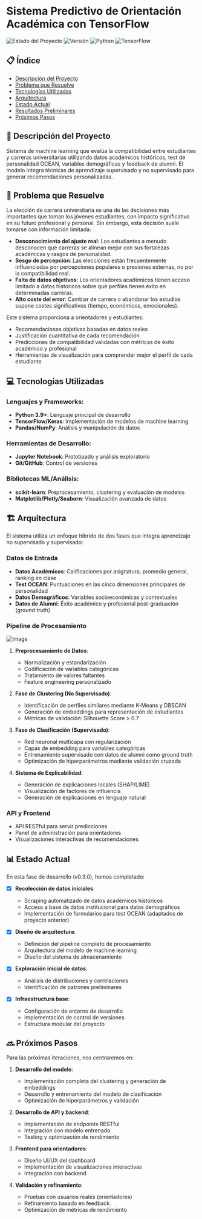 # Sistema Predictivo de Orientación Académica con TensorFlow

![Estado del Proyecto](https://img.shields.io/badge/Estado-En%20Desarrollo-yellow)
![Versión](https://img.shields.io/badge/Versión-0.3.0-blue)
![Python](https://img.shields.io/badge/Python-3.9+-green)
![TensorFlow](https://img.shields.io/badge/TensorFlow-2.9+-orange)

## 📋 Índice
- [Descripción del Proyecto](#descripción-del-proyecto)
- [Problema que Resuelve](#problema-que-resuelve)
- [Tecnologías Utilizadas](#tecnologías-utilizadas)
- [Arquitectura](#arquitectura)
- [Estado Actual](#estado-actual)
- [Resultados Preliminares](#resultados-preliminares)
- [Próximos Pasos](#próximos-pasos)

## 📝 Descripción del Proyecto

Sistema de machine learning que evalúa la compatibilidad entre estudiantes y carreras universitarias utilizando datos académicos históricos, test de personalidad OCEAN, variables demográficas y feedback de alumni. El modelo integra técnicas de aprendizaje supervisado y no supervisado para generar recomendaciones personalizadas.

## 🎯 Problema que Resuelve

La elección de carrera universitaria es una de las decisiones más importantes que toman los jóvenes estudiantes, con impacto significativo en su futuro profesional y personal. Sin embargo, esta decisión suele tomarse con información limitada:

- **Desconocimiento del ajuste real**: Los estudiantes a menudo desconocen qué carreras se alinean mejor con sus fortalezas académicas y rasgos de personalidad.
- **Sesgo de percepción**: Las elecciones están frecuentemente influenciadas por percepciones populares o presiones externas, no por la compatibilidad real.
- **Falta de datos objetivos**: Los orientadores académicos tienen acceso limitado a datos históricos sobre qué perfiles tienen éxito en determinadas carreras.
- **Alto coste del error**: Cambiar de carrera o abandonar los estudios supone costes significativos (tiempo, económicos, emocionales).

Este sistema proporciona a orientadores y estudiantes:
- Recomendaciones objetivas basadas en datos reales
- Justificación cuantitativa de cada recomendación
- Predicciones de compatibilidad validadas con métricas de éxito académico y profesional
- Herramientas de visualización para comprender mejor el perfil de cada estudiante

## 💻 Tecnologías Utilizadas

### Lenguajes y Frameworks:
- **Python 3.9+**: Lenguaje principal de desarrollo
- **TensorFlow/Keras**: Implementación de modelos de machine learning
- **Pandas/NumPy**: Análisis y manipulación de datos

### Herramientas de Desarrollo:
- **Jupyter Notebook**: Prototipado y análisis exploratorio
- **Git/GitHub**: Control de versiones

### Bibliotecas ML/Análisis:
- **scikit-learn**: Preprocesamiento, clustering y evaluación de modelos
- **Matplotlib/Plotly/Seaborn**: Visualización avanzada de datos

## 🏗️ Arquitectura
El sistema utiliza un enfoque híbrido de dos fases que integra aprendizaje no supervisado y supervisado:

### Datos de Entrada
- **Datos Académicos**: Calificaciones por asignatura, promedio general, ranking en clase
- **Test OCEAN**: Puntuaciones en las cinco dimensiones principales de personalidad
- **Datos Demográficos**: Variables socioeconómicas y contextuales
- **Datos de Alumni**: Éxito académico y profesional post-graduación (ground truth)

### Pipeline de Procesamiento
![image](https://github.com/user-attachments/assets/464bbbdc-86cc-4c93-b52d-3a2f99fc9703)


1. **Preprocesamiento de Datos**:
   - Normalización y estandarización
   - Codificación de variables categóricas
   - Tratamiento de valores faltantes
   - Feature engineering personalizado

2. **Fase de Clustering (No Supervisado)**:
   - Identificación de perfiles similares mediante K-Means y DBSCAN
   - Generación de embeddings para representación de estudiantes
   - Métricas de validación: Silhouette Score > 0.7

3. **Fase de Clasificación (Supervisado)**:
   - Red neuronal multicapa con regularización
   - Capas de embedding para variables categóricas
   - Entrenamiento supervisado con datos de alumni como ground truth
   - Optimización de hiperparámetros mediante validación cruzada

4. **Sistema de Explicabilidad**:
   - Generación de explicaciones locales (SHAP/LIME)
   - Visualización de factores de influencia
   - Generación de explicaciones en lenguaje natural

### API y Frontend
- API RESTful para servir predicciones
- Panel de administración para orientadores
- Visualizaciones interactivas de recomendaciones

## 📊 Estado Actual

En esta fase de desarrollo (v0.3.0), hemos completado:

- [x] **Recolección de datos iniciales**:
  - Scraping automatizado de datos académicos históricos
  - Acceso a base de datos institucional para datos demográficos
  - Implementación de formularios para test OCEAN (adaptados de proyecto anterior)

- [x] **Diseño de arquitectura**:
  - Definición del pipeline completo de procesamiento
  - Arquitectura del modelo de machine learning
  - Diseño del sistema de almacenamiento

- [x] **Exploración inicial de datos**:
  - Análisis de distribuciones y correlaciones
  - Identificación de patrones preliminares

- [x] **Infraestructura base**:
  - Configuración de entorno de desarrollo
  - Implementación de control de versiones
  - Estructura modular del proyecto


## 🔜 Próximos Pasos

Para las próximas iteraciones, nos centraremos en:

1. **Desarrollo del modelo**:
   - Implementación completa del clustering y generación de embeddings
   - Desarrollo y entrenamiento del modelo de clasificación
   - Optimización de hiperparámetros y validación

2. **Desarrollo de API y backend**:
   - Implementación de endpoints RESTful
   - Integración con modelo entrenado
   - Testing y optimización de rendimiento

3. **Frontend para orientadores**:
   - Diseño UI/UX del dashboard
   - Implementación de visualizaciones interactivas
   - Integración con backend

4. **Validación y refinamiento**:
   - Pruebas con usuarios reales (orientadores)
   - Refinamiento basado en feedback
   - Optimización de métricas de rendimiento

